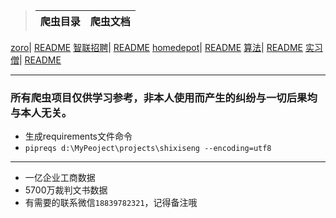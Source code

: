 
> 爬虫目录| 爬虫文档
> -----|-----
[zoro](projects/zoro_spider)| [README](projects/zoro_spider/docs)
[智联招聘](projects/zhilian)| [README](projects/zhilian/docs)
[homedepot](projects/homedepot)| [README](projects/homedepot/docs)
[算法](projects/algorithm)| [README](projects/algorithm)
[实习僧](projects/shixiseng)| [README](projects/shixiseng/docs)
***

### 所有爬虫项目仅供学习参考，非本人使用而产生的纠纷与一切后果均与本人无关。

* 生成requirements文件命令
* `pipreqs d:\MyPeoject\projects\shixiseng --encoding=utf8
`
***

* 一亿企业工商数据
* 5700万裁判文书数据
* 有需要的联系微信`18839782321`，记得备注哦